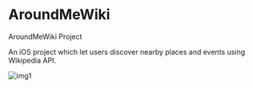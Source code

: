 # AroundMeWiki
AroundMeWiki Project

An iOS project which let users discover nearby places and events using Wikipedia API. 


![img1](https://user-images.githubusercontent.com/28816986/150603737-93f92804-c143-4e2c-b6fd-e65902002840.jpg)
